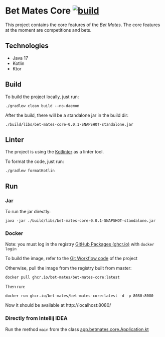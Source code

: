 # Bet Mates Core [![build](https://github.com/bet-mates/bet-mates-core/actions/workflows/gradle.yml/badge.svg?branch=main)](https://github.com/bet-mates/bet-mates-core/actions/workflows/gradle.yml)

This project contains the core features of the *Bet Mates*. The core features at the moment are competitions and bets.

## Technologies

- Java 17
- Kotlin
- Ktor

## Build

To build the project locally, just run:

```
./gradlew clean build --no-daemon
```

After the build, there will be a standalone jar in the build dir:

`./build/libs/bet-mates-core-0.0.1-SNAPSHOT-standalone.jar`

## Linter

The project is using the [Kotlinter](https://github.com/jeremymailen/kotlinter-gradle) as a linter tool.

To format the code, just run:

```
./gradlew formatKotlin
```

## Run
### Jar

To run the jar directly:

```
java -jar ./build/libs/bet-mates-core-0.0.1-SNAPSHOT-standalone.jar
```

### Docker

Note: you must log in the registry [GitHub Packages (ghcr.io)](https://docs.github.com/en/packages/working-with-a-github-packages-registry/working-with-the-container-registry) with `docker login`

To build the image, refer to the [Git Workflow code](https://github.com/bet-mates/bet-mates-core/blob/main/.github/workflows/gradle.yml#L70-L73) of the project

Otherwise, pull the image from the registry built from master:
```
docker pull ghcr.io/bet-mates/bet-mates-core:latest
```
Then run:
```
docker run ghcr.io/bet-mates/bet-mates-core:latest -d -p 8080:8080
```
Now it should be available at http://localhost:8080/

### Directly from Intellij IDEA

Run the method `main` from the class [app.betmates.core.Application.kt](https://github.com/bet-mates/bet-mates-core/blob/main/src/main/kotlin/app/betmates/core/Application.kt#L9-L10)
